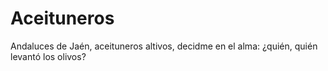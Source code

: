 # Aceituneros
Andaluces de Jaén,
aceituneros altivos,
decidme en el alma:
¿quién, quién levantó los olivos?